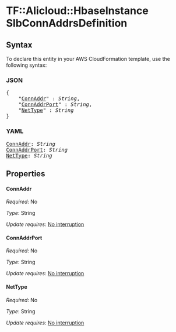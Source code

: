 # TF::Alicloud::HbaseInstance SlbConnAddrsDefinition

## Syntax

To declare this entity in your AWS CloudFormation template, use the following syntax:

### JSON

<pre>
{
    "<a href="#connaddr" title="ConnAddr">ConnAddr</a>" : <i>String</i>,
    "<a href="#connaddrport" title="ConnAddrPort">ConnAddrPort</a>" : <i>String</i>,
    "<a href="#nettype" title="NetType">NetType</a>" : <i>String</i>
}
</pre>

### YAML

<pre>
<a href="#connaddr" title="ConnAddr">ConnAddr</a>: <i>String</i>
<a href="#connaddrport" title="ConnAddrPort">ConnAddrPort</a>: <i>String</i>
<a href="#nettype" title="NetType">NetType</a>: <i>String</i>
</pre>

## Properties

#### ConnAddr

_Required_: No

_Type_: String

_Update requires_: [No interruption](https://docs.aws.amazon.com/AWSCloudFormation/latest/UserGuide/using-cfn-updating-stacks-update-behaviors.html#update-no-interrupt)

#### ConnAddrPort

_Required_: No

_Type_: String

_Update requires_: [No interruption](https://docs.aws.amazon.com/AWSCloudFormation/latest/UserGuide/using-cfn-updating-stacks-update-behaviors.html#update-no-interrupt)

#### NetType

_Required_: No

_Type_: String

_Update requires_: [No interruption](https://docs.aws.amazon.com/AWSCloudFormation/latest/UserGuide/using-cfn-updating-stacks-update-behaviors.html#update-no-interrupt)

